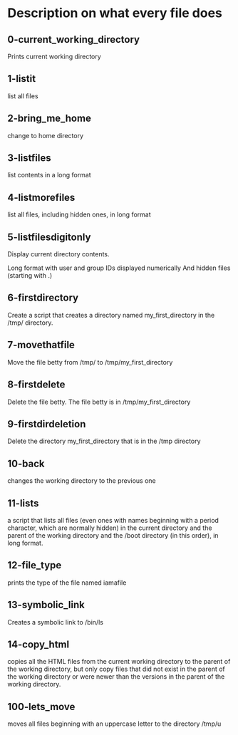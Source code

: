 # Description on what every file does
## 0-current_working_directory
Prints current working directory

## 1-listit
list all files

## 2-bring_me_home
change to home directory

## 3-listfiles
list contents in a long format

## 4-listmorefiles
list all files, including hidden ones, in long format

## 5-listfilesdigitonly
Display current directory contents.

Long format
with user and group IDs displayed numerically
And hidden files (starting with .)

## 6-firstdirectory
Create a script that creates a directory named my_first_directory in the /tmp/ directory.

## 7-movethatfile
Move the file betty from /tmp/ to /tmp/my_first_directory

## 8-firstdelete
Delete the file betty.
The file betty is in /tmp/my_first_directory

## 9-firstdirdeletion
Delete the directory my_first_directory that is in the /tmp directory

## 10-back
changes the working directory to the previous one

## 11-lists
a script that lists all files (even ones with names beginning with a period character, which are normally hidden) in the current directory and the parent of the working directory and the /boot directory (in this order), in long format.

## 12-file_type
prints the type of the file named iamafile

## 13-symbolic_link
Creates a symbolic link to /bin/ls

## 14-copy_html
copies all the HTML files from the current working directory to the parent of the working directory, but only copy files that did not exist in the parent of the working directory or were newer than the versions in the parent of the working directory.

## 100-lets_move
moves all files beginning with an uppercase letter to the directory /tmp/u